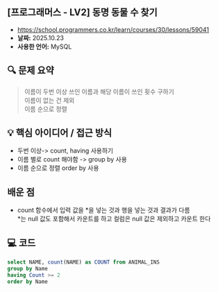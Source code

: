 ## [프로그래머스 - LV2] 동명 동물 수 찾기

- https://school.programmers.co.kr/learn/courses/30/lessons/59041
- **날짜:** 2025.10.23
- **사용한 언어:** MySQL

## 🔍 문제 요약
> 이름이 두번 이상 쓰인 이름과 해당 이름이 쓰인 횟수 구하기  
>이름이 없는 건 제외  
>이름 순으로 정렬

## 💡 핵심 아이디어 / 접근 방식
- 두번 이상-> count, having 사용하기
- 이름 별로 count 해야함 -> group by 사용
- 이름 순으로 정렬 order by 사용

## 배운 점
- count 함수에서 입력 값을 *을 넣는 것과 행을 넣는 것과 결과가 다름  
*는 null 값도 포함해서 카운트를 하고 컬럼은 null 값은 제외하고 카운트 한다

## 💻 코드

```sql
select NAME, count(NAME) as COUNT from ANIMAL_INS 
group by Name
having Count >= 2
order by Name

```